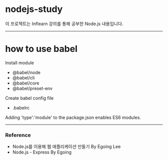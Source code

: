 # nodejs-study

이 프로젝트는 Inflearn 강의를 통해 공부한 Node.js 내용입니다.

---
# how to use babel

Install module

* @babel/node
* @babel/cli
* @babel/core
* @babel/preset-env

Create babel config file

* .babelrc 

Adding 'type':'module' to the package.json enables ES6 modules.

---

### Reference
* Node.js를 이용해 웹 애플리케이션 만들기 By Egoing Lee
* Node.js - Express By Egoing
